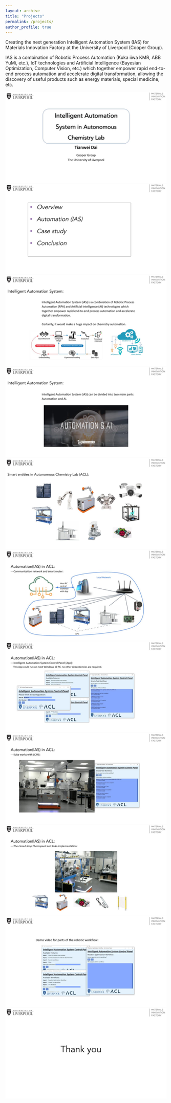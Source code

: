```yaml
---
layout: archive
title: "Projects"
permalink: /projects/
author_profile: true
---
```

Creating the next generation Intelligent Automation System (IAS) for Materials Innovation Factory at the University of Liverpool (Cooper Group).

IAS is a combination of Robotic Process Automation (Kuka iiwa KMR, ABB YuMi, etc.), IoT technologies and Artificial Intelligence (Bayesian Optimization, Computer Vision, etc.) which together empower rapid end-to-end process automation and accelerate digital transformation, allowing the discovery of useful products such as energy materials, special medicine, etc.

![image](/images/1.jpg)
![image](/images/2.jpg)
![image](/images/3.jpg)
![image](/images/4.jpg)
![image](/images/5.jpg)
![image](/images/6.jpg)
![image](/images/7.jpg)
![image](/images/8.jpg)
![image](/images/9.jpg)
![image](/images/10.jpg)
![image](/images/11.jpg)
